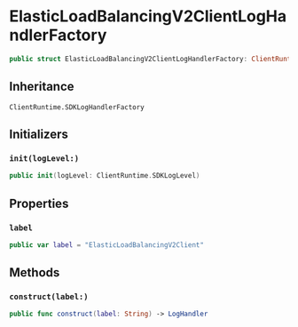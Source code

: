 # ElasticLoadBalancingV2ClientLogHandlerFactory

``` swift
public struct ElasticLoadBalancingV2ClientLogHandlerFactory: ClientRuntime.SDKLogHandlerFactory 
```

## Inheritance

`ClientRuntime.SDKLogHandlerFactory`

## Initializers

### `init(logLevel:)`

``` swift
public init(logLevel: ClientRuntime.SDKLogLevel) 
```

## Properties

### `label`

``` swift
public var label = "ElasticLoadBalancingV2Client"
```

## Methods

### `construct(label:)`

``` swift
public func construct(label: String) -> LogHandler 
```
